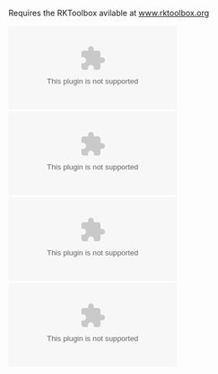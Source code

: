 Requires the RKToolbox avilable at www.rktoolbox.org

![Figure 1A](./figure1A.eps)
![Figure 1B](./figure1B.eps)
![Figure 2A](./figure2A.eps)
![Figure 2B](./figure2B.eps)
